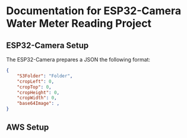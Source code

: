 # Documentation for ESP32-Camera Water Meter Reading Project

## ESP32-Camera Setup



The ESP32-Camera prepares a JSON the following format:
```JSON
{
    "S3Folder": "Folder",
    "cropLeft": 0, 
    "cropTop": 0,
    "cropHeight": 0,
    "cropWidth": 0,
    "base64Image": ,
}
```


## AWS Setup

